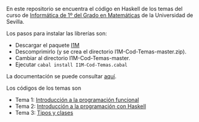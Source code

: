En este repositorio se encuentra el código en Haskell de los temas del  curso de 
[Informática de 1º del Grado en Matemáticas](http://bit.ly/1WYZ1O9) 
de la Universidad de Sevilla.

Los pasos para instalar las librerías son:

+ Descargar el paquete [I1M](https://github.com/jaalonso/I1M-Cod-Temas/archive/master.zip)
+ Descomprimirlo (y se crea el directorio I1M-Cod-Temas-master.zip).
+ Cambiar al directorio I1M-Cod-Temas-master.
+ Ejecutar `cabal install I1M-Cod-Temas.cabal`

La documentación se puede consultar [aquí](http://jaalonso.github.io/I1M-Cod-Temas/).

Los códigos de los temas son

+ Tema 1: [Introducción a la programación funcional
          ](src/I1M-Cod-Temas/T1.hs)
+ Tema 2: [Introducción a la programación con Haskell](src/I1M/T2.hs)
+ Tema 3: [Tipos y clases](src/I1M/T3.hs)

